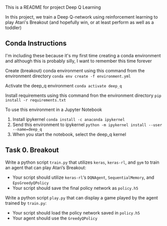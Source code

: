This is a README for project Deep Q Learning

In this project, we train a Deep Q-network using reinforcement learning to
play Atari's Breakout (and hopefully win, or at least perform as well as a
toddler)

## Conda Instructions
I'm including these because it's my first time creating a conda environment
and although this is probably silly, I want to remember this time forever

Create (breakout) conda environment using this command from the environment directory
`conda env create -f environment.yml`

Activate the deep_q environment 
`conda activate deep_q`

Install requirements using this command fron the environment directory
`pip install -r requirements.txt`

To use this environment in a Jupyter Notebook
1. Install ipykernel
`conda install -c anaconda ipykernel`
2. Send this environment to ipykernel
`python -m ipykernel install --user --name=deep_q`
3. When you start the notebook, select the deep_q kernel

## Task 0. Breakout
Write a python script  `train.py`  that utilizes  `keras`,  `keras-rl`, and  `gym`  to train an agent that can play Atari’s Breakout:

-   Your script should utilize  `keras-rl`‘s  `DQNAgent`,  `SequentialMemory`, and  `EpsGreedyQPolicy`
-   Your script should save the final policy network as  `policy.h5`

Write a python script  `play.py`  that can display a game played by the agent trained by  `train.py`:

-   Your script should load the policy network saved in  `policy.h5`
-   Your agent should use the  `GreedyQPolicy`
